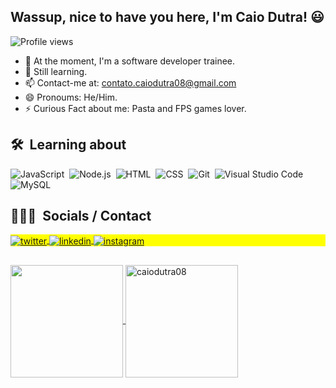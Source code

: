 ## Wassup, nice to have you here, I'm Caio Dutra! 😃

<p align="left"> <img src="https://komarev.com/ghpvc/?username=caiodutra08&color=blue" alt="Profile views" /> </p>

- 🔭 At the moment, I'm a software developer trainee.
- 🌱 Still learning.
- 📫 Contact-me at: contato.caiodutra08@gmail.com
- 😄 Pronoums: He/Him.
- ⚡ Curious Fact about me: Pasta and FPS games lover.

  
## 🛠 &nbsp;Learning about

![JavaScript](https://img.shields.io/badge/-JavaScript-05122A?style=flat&logo=javascript)&nbsp;
![Node.js](https://img.shields.io/badge/-Node.js-05122A?style=flat&logo=node.js)&nbsp;
![HTML](https://img.shields.io/badge/-HTML-05122A?style=flat&logo=HTML5)&nbsp;
![CSS](https://img.shields.io/badge/-CSS-05122A?style=flat&logo=CSS3&logoColor=1572B6)&nbsp;
![Git](https://img.shields.io/badge/-Git-05122A?style=flat&logo=git)&nbsp;
![Visual Studio Code](https://img.shields.io/badge/-Visual%20Studio%20Code-05122A?style=flat&logo=visual-studio-code&logoColor=007ACC)&nbsp;
![MySQL](https://img.shields.io/badge/-MySQL-05122A?style=flat&logo=mysql)&nbsp;
  
 ## 👨🏽‍🦲 &nbsp;Socials / Contact

<p align="left" style="background:yellow">
<a href="https://twitter.com/caiowvlr" target="_blank">
  <img align="center" src="https://img.shields.io/badge/-caiowvlr-05122A?style=flat&logo=twitter" alt="twitter"/>  
</a>
<a href="https://linkedin.com/in/caiodutra08" target="_blank">
  <img align="center" src="https://img.shields.io/badge/-caiodutra08-05122A?style=flat&logo=linkedin" alt="linkedin"/>
</a>
<a href="https://instagram.com/caiodutra08" target="_blank">
 <img align="center" src="https://img.shields.io/badge/-caiodutra08-05122A?style=flat&logo=instagram" alt="instagram"/>
</a>
</p>
 
 ##
 
 <div>
  <a href="https://github.com/caiodutra08">
<img align="center" height="180em" src="https://github-readme-stats.vercel.app/api?username=caiodutra08&locale=pt-br&hide_rank=true&custom_title=Meus Status&show_icons=true&theme=tokyonight&include_all_commits=true&count_private=true/">
<img align="center" height="180em" src="https://github-readme-stats.vercel.app/api/top-langs?username=caiodutra08&show_icons=true&theme=tokyonight&locale=pt-br&layout=compact" alt="caiodutra08" />
